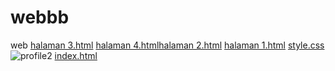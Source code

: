 # webbb
web
[halaman 3.html](https://github.com/user-attachments/files/22537143/halaman.3.html)
[halaman 4.html](https://github.com/user-attachments/files/22537144/halaman.4.html)[halaman 2.html](https://github.com/user-attachments/files/22537148/halaman.2.html)
[halaman 1.html](https://github.com/user-attachments/files/22537147/halaman.1.html)
[style.css](https://github.com/user-attachments/files/22537146/style.css)
![profile2](https://github.com/user-attachments/assets/b4424def-d8f7-4045-9084-5bc7143a8a4a)
[index.html](https://github.com/user-attachments/files/22537145/index.html)

